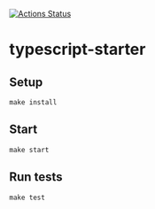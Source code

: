[![Actions Status](https://github.com/econavi/typescript-starter/actions/workflows/main.yml/badge.svg)](https://github.com/econavi/typescript-starter/actions)

# typescript-starter

## Setup

`make install`

## Start

`make start`

## Run tests

`make test`
